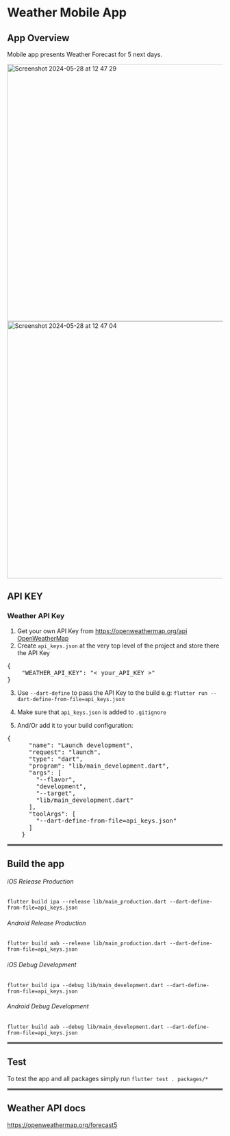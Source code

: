 # Weather Mobile App

## App Overview
Mobile app presents Weather Forecast for 5 next days. 

<img height="600" alt="Screenshot 2024-05-28 at 12 47 29" src="https://github.com/mszakacz/weather/assets/38291070/b7ec4c75-902e-4ffa-9dc7-be6bc20e8c5d">
<img height="600" alt="Screenshot 2024-05-28 at 12 47 04" src="https://github.com/mszakacz/weather/assets/38291070/a1cfc705-5c2b-48f6-9bed-8f8a61e5d8fb">


## API KEY
### Weather API Key
1) Get your own API Key from https://openweathermap.org/api [OpenWeatherMap](https://openweathermap.org/api)
2) Create `api_keys.json` at the very top level of the project and store there the API Key
<pre>{
    "WEATHER_API_KEY": "< your_API_KEY >"
}</pre>
3) Use `--dart-define` to pass the API Key to the build
e.g: `flutter run --dart-define-from-file=api_keys.json`

4) Make sure that `api_keys.json` is added to `.gitignore`

5) And/Or add it to your build configuration:
<pre>{
      "name": "Launch development",
      "request": "launch",
      "type": "dart",
      "program": "lib/main_development.dart",
      "args": [
        "--flavor",
        "development",
        "--target",
        "lib/main_development.dart"
      ],
      "toolArgs": [
        "--dart-define-from-file=api_keys.json"
      ]
    }</pre>

<hr style="border:2px solid gray">

## Build the app
###### iOS Release Production  
`flutter build ipa --release lib/main_production.dart --dart-define-from-file=api_keys.json`

###### Android Release Production  
`flutter build aab --release lib/main_production.dart --dart-define-from-file=api_keys.json`

###### iOS Debug Development 
`flutter build ipa --debug lib/main_development.dart --dart-define-from-file=api_keys.json`

###### Android Debug Development 
`flutter build aab --debug lib/main_development.dart --dart-define-from-file=api_keys.json`
<hr style="border:2px solid gray">


## Test
To test the app and all packages simply run 
`flutter test . packages/*`
<hr style="border:2px solid gray">


## Weather API docs
https://openweathermap.org/forecast5
